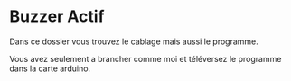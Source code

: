 # Buzzer Actif
Dans ce dossier vous trouvez le cablage mais aussi le programme.

Vous avez seulement a brancher comme moi et téléversez le programme dans la carte arduino.
